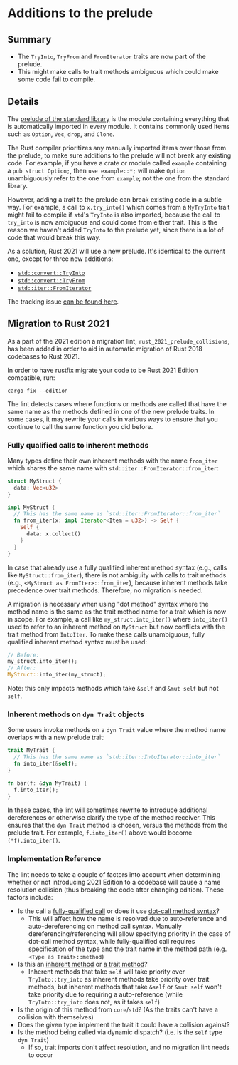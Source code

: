 # Additions to the prelude

## Summary

- The `TryInto`, `TryFrom` and `FromIterator` traits are now part of the prelude.
- This might make calls to trait methods ambiguous which could make some code fail to compile.

## Details

The [prelude of the standard library](https://doc.rust-lang.org/stable/std/prelude/index.html)
is the module containing everything that is automatically imported in every module.
It contains commonly used items such as `Option`, `Vec`, `drop`, and `Clone`.

The Rust compiler prioritizes any manually imported items over those
from the prelude, to make sure additions to the prelude will not break any existing code.
For example, if you have a crate or module called `example` containing a `pub struct Option;`,
then `use example::*;` will make `Option` unambiguously refer to the one from `example`;
not the one from the standard library.

However, adding a _trait_ to the prelude can break existing code in a subtle way.
For example, a call to `x.try_into()` which comes from a `MyTryInto` trait might fail 
to compile if `std`'s `TryInto` is also imported, because the call to `try_into` is now 
ambiguous and could come from either trait. This is the reason we haven't added `TryInto` 
to the prelude yet, since there is a lot of code that would break this way.

As a solution, Rust 2021 will use a new prelude.
It's identical to the current one, except for three new additions:

- [`std::convert::TryInto`](https://doc.rust-lang.org/stable/std/convert/trait.TryInto.html)
- [`std::convert::TryFrom`](https://doc.rust-lang.org/stable/std/convert/trait.TryFrom.html)
- [`std::iter::FromIterator`](https://doc.rust-lang.org/stable/std/iter/trait.FromIterator.html)

The tracking issue [can be found here](https://github.com/rust-lang/rust/issues/85684).

## Migration to Rust 2021

As a part of the 2021 edition a migration lint, `rust_2021_prelude_collisions`, has been added in order to aid in automatic migration of Rust 2018 codebases to Rust 2021.

In order to have rustfix migrate your code to be Rust 2021 Edition compatible, run:

```
cargo fix --edition
```

The lint detects cases where functions or methods are called that have the same name as the methods defined in one of the new prelude traits. In some cases, it may rewrite your calls in various ways to ensure that you continue to call the same function you did before.

### Fully qualified calls to inherent methods

Many types define their own inherent methods with the name `from_iter` which shares the same name with `std::iter::FromIterator::from_iter`:

```rust
struct MyStruct {
  data: Vec<u32>
}

impl MyStruct {
  // This has the same name as `std::iter::FromIterator::from_iter`
  fn from_iter(x: impl Iterator<Item = u32>) -> Self {
    Self {
      data: x.collect()
    }
  }
}
```

In case that already use a fully qualified inherent method syntax (e.g., calls like `MyStruct::from_iter`), there is not ambiguity with calls to trait methods (e.g., `<MyStruct as FromIter>::from_iter`), because inherent methods take precedence over trait methods. Therefore, no migration is needed.

A migration is necessary when using "dot method" syntax where the method name is the same as the trait method name for a trait which is now
in scope. For example, a call like `my_struct.into_iter()` where `into_iter()` used to refer to an inherent method on `MyStruct` but now conflicts with
the trait method from `IntoIter`. To make these calls unambiguous, fully qualified inherent method syntax must be used:

```rust
// Before:
my_struct.into_iter();
// After:
MyStruct::into_iter(my_struct);
```

Note: this only impacts methods which take `&self` and `&mut self` but not `self`.

### Inherent methods on `dyn Trait` objects

Some users invoke methods on a `dyn Trait` value where the method name overlaps with a new prelude trait:

```rust
trait MyTrait {
  // This has the same name as `std::iter::IntoIterator::into_iter`
  fn into_iter(&self);
}

fn bar(f: &dyn MyTrait) {
  f.into_iter();
}
```

In these cases, the lint will sometimes rewrite to introduce additional dereferences or otherwise clarify the type of the method receiver. This ensures that the `dyn Trait` method is chosen, versus the methods from the prelude trait. For example, `f.into_iter()` above would become `(*f).into_iter()`.

### Implementation Reference

The lint needs to take a couple of factors into account when determining whether or not introducing 2021 Edition to a codebase will cause a name resolution collision (thus breaking the code after changing edition). These factors include:

- Is the call a [fully-qualified call] or does it use [dot-call method syntax]?
  - This will affect how the name is resolved due to auto-reference and auto-dereferencing on method call syntax. Manually dereferencing/referencing will allow specifying priority in the case of dot-call method syntax, while fully-qualified call requires specification of the type and the trait name in the method path (e.g. `<Type as Trait>::method`)
- Is this an [inherent method] or [a trait method]?
  - Inherent methods that take `self` will take priority over `TryInto::try_into` as inherent methods take priority over trait methods, but inherent methods that take `&self` or `&mut self` won't take priority due to requiring a auto-reference (while `TryInto::try_into` does not, as it takes `self`)
- Is the origin of this method from `core`/`std`? (As the traits can't have a collision with themselves)
- Does the given type implement the trait it could have a collision against?
- Is the method being called via dynamic dispatch? (i.e. is the `self` type `dyn Trait`)
  - If so, trait imports don't affect resolution, and no migration lint needs to occur

[fully-qualified call]: https://doc.rust-lang.org/reference/expressions/call-expr.html#disambiguating-function-calls
[dot-call method syntax]: https://doc.rust-lang.org/reference/expressions/method-call-expr.html
[inherent method]: https://doc.rust-lang.org/reference/items/implementations.html#inherent-implementations
[a trait method]: https://doc.rust-lang.org/reference/items/implementations.html#trait-implementations
